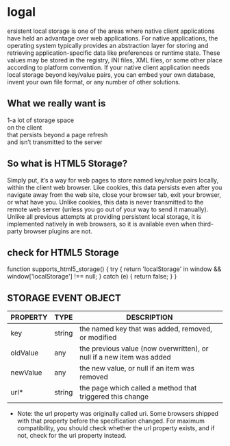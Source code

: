 # logal 
ersistent local storage is one of the areas where native client applications have held an advantage over web applications. For native applications, the operating system typically provides an abstraction layer for storing and retrieving application-specific data like preferences or runtime state. These values may be stored in the registry, INI files, XML files, or some other place according to platform convention. If your native client application needs local storage beyond key/value pairs, you can embed your own database, invent your own file format, or any number of other solutions.

## What we really want is

1-a lot of storage space<br>
on the client<br>
that persists beyond a page refresh<br>
and isn’t transmitted to the server<br>

## So what is HTML5 Storage? 
Simply put, it’s a way for web pages to store named key/value pairs locally, within the client web browser. Like cookies, this data persists even after you navigate away from the web site, close your browser tab, exit your browser, or what have you. Unlike cookies, this data is never transmitted to the remote web server (unless you go out of your way to send it manually). Unlike all previous attempts at providing persistent local storage, it is implemented natively in web browsers, so it is available even when third-party browser plugins are not.

## check for HTML5 Storage

function supports_html5_storage() {
  try {
    return 'localStorage' in window && window['localStorage'] !== null;
  } catch (e) {
    return false;
  }
}

## STORAGE EVENT OBJECT
 |PROPERTY   |	TYPE   |	DESCRIPTION                  |
 |-----------|---------|---------------------------------|
 |key	     |string   |	the named key that was added, removed, or modified |
 |oldValue	 | any     |	the previous value (now overwritten), or null if a new item was added |
 |newValue   | 	any	   |the new value, or null if an item was removed |
 |  url*	 |string   |	the page which called a method that triggered this change|

* Note: the url property was originally called uri. Some browsers shipped with that property before the specification changed. For maximum compatibility, you should check whether the url property exists, and if not, check for the uri property instead.


##